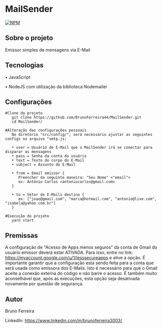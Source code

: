 # MailSender

   [![NPM](https://img.shields.io/npm/l/react)](https://github.com/BrunoFerreira44/MailSender/main/LICENSE)

## Sobre o projeto

   Emissor simples de mensagens via E-Mail

## Tecnologias

   • JavaScript

   • NodeJS com utilização da biblioteca Nodemailer

## Configurações

```
#Clone do projeto
   git clone https://github.com/BrunoFerreira44/MailSender.git
   cd MailSender/

#Alteração das configurações pessoais
   No diretório "src/config/", será necessário ajustar as seguintes configs no arquivo "smtp.js:

   • user = Usuário de E-Mail que o MailSender irá se conectar para disparar as mensagens
   • pass = Senha da conta do usuário
   • text = Texto do corpo do E-Mail
   • subject = Assunto do E-Mail

   • from = Email emissor {
      Preencher da seguinte maneira: "Seu Nome" <"email">
      ex: Antônio Carlos <antoniocarlos@gmail.com>
   }

   • to = Vetor de E-Mails destino {
      ex: ["joao@gmail.com", "maria@hotmail.com", "antonio@live.com", "isabela@yahoo.com.br"]
   }

#Execução do projeto
   yarn start
```

## Premissas

   A configuração de "Acesso de Apps menos seguros" da conta de Gmail do usuário
emissor deverá estar ATIVADA. Para isso, entre no link:
https://myaccount.google.com/u/1/lesssecureapps e ative a opção. É importante
garantir que a configuração esta sendo feita para a conta que será usada como
emissora dos E-Mails. Isto é necessário para que o Gmail aceite a conexão
externa do código e não barre o acesso. É também muito aconselhável que, após as
execuções, esta opção seja desativada novamente por questão de segurança.

## Autor

   Bruno Ferreira

   LinkedIn: https://www.linkedin.com/in/brunoferreira3003/
